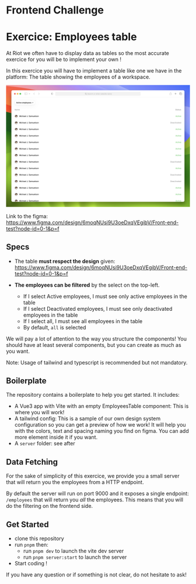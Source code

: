 # Frontend Challenge

# Exercice: Employees table

At Riot we often have to display data as tables so the most accurate exercice for you will be to implement your own !

In this exercice you will have to implement a table like one we have in the platform: The table showing the employees of a workspace.

![Untitled](./docs/design.png)

Link to the figma: https://www.figma.com/design/6moqNUsi9U3oeDxqVEgibV/Front-end-test?node-id=0-1&p=f

## Specs

- The table **must respect the design** given: https://www.figma.com/design/6moqNUsi9U3oeDxqVEgibV/Front-end-test?node-id=0-1&p=f

- **The employees can be filtered** by the select on the top-left.
  - If I select Active employees, I must see only active employees in the table
  - If I select Deactivated employees, I must see only deactivated employees in the table
  - If I select all, I must see all employees in the table
  - By default, `all` is selected

We will pay a lot of attention to the way you structure the components! You should have at least several components, but you can create as much as you want.

Note: Usage of tailwind and typescript is recommended but not mandatory.

## Boilerplate

The repository contains a boilerplate to help you get started. It includes:

- A Vue3 app with Vite with an empty EmployeesTable component: This is where you will work!
- A tailwind config: This is a sample of our own design system configuration so you can get a preview of how we work! It will help you with the colors, text and spacing naming you find on figma. You can add more element inside it if you want.
- A `server` folder: see after

## Data Fetching

For the sake of simplicity of this exercice, we provide you a small server that will return you the employees from a HTTP endpoint.

By default the server will run on port 9000 and it exposes a single endpoint: `/employees` that will return you _all_ the employees. This means that you will do the filtering on the frontend side.

## Get Started

- clone this repository
- run `pnpm` then:
  - run `pnpm dev` to launch the vite dev server
  - run `pnpm server:start` to launch the server
- Start coding !

If you have any question or if something is not clear, do not hesitate to ask!
